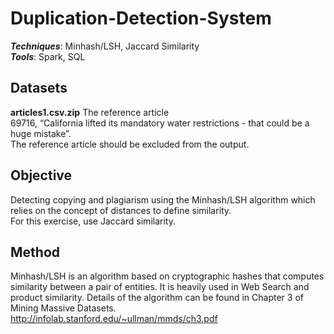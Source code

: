 # Duplication-Detection-System

_**Techniques**_: Minhash/LSH, Jaccard Similarity <br />
_**Tools**_: Spark, SQL <br>

## Datasets
**articles1.csv.zip**
The reference article  <br /> 
69716, “California lifted its mandatory water restrictions - that could be a huge mistake”. <br /> 
The reference article should be excluded from the output.

## Objective
Detecting copying and plagiarism using the Minhash/LSH algorithm which relies on the concept of distances to define similarity. <br /> 
For this exercise, use Jaccard similarity.

## Method
Minhash/LSH is an algorithm based on cryptographic hashes that computes similarity between a pair of entities. It is heavily used in Web Search and product similarity. Details of the algorithm can be found in Chapter 3 of Mining Massive Datasets. http://infolab.stanford.edu/~ullman/mmds/ch3.pdf

